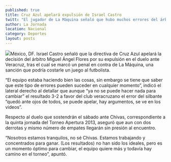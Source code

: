 ```yaml
---
published: true
title: Cruz Azul apelará expulsión de Israel Castro
twitt: "El jugador de La Máquina señaló que hubo muchos errores del árbitro Miguel Ángel Flores en el duelo que tuvo el equipo ante Verazruz, indicando que las pruebas quedan en los videos."
author: La Jornada
location: Nacional
category: Deportes
layout: posts
---
```


![](http://i.imgur.com/R1Ik6eFm.jpg)México, DF. Israel Castro señaló que la directiva de Cruz Azul apelará la decisión del árbitro Miguel Ángel Flores por su expulsión en el duelo ante Veracruz, tras el cual se marcó un penal en contra de La Máquina, una sanción que podría costarle un juego al futbolista.

“El equipo estaba haciendo bien las cosas, sin embargo se tiene que saber que este tipo de errores pueden suceder en cualquier momento”, indicó el lateral derecho al detallar que aunque “ya no se puede hacer nada para cambiar” el resultado 3-2 a favor del club veracruzano el error del silbante “quedó ante ojos de todos, se puede apelar, hay argumentos, se ve en los videos”.

Respecto al duelo que sostendrán el sábado ante Chivas, correspondiente a la quinta jornada del Torneo Apertura 2013, aseguró que aun con dos derrotas y mismo número de empates llegarán sin presión al encuentro.

“Nosotros estamos tranquilos, no sé Chivas. Estamos trabajando y concentrados para ganar. (Los resultados) no han sido los ideales, pero es un momento óptimo para cambiar, el equipo quiere más y todavía hay camino en el torneo”, apuntó.

